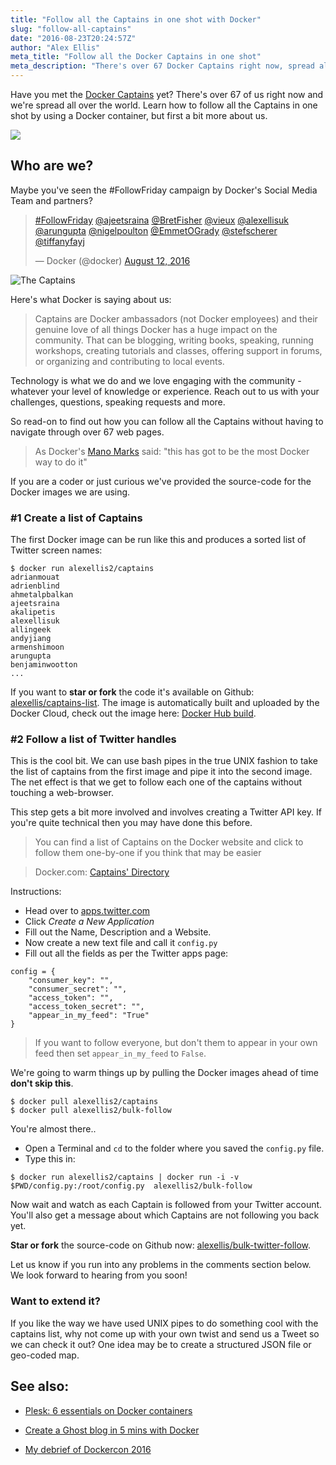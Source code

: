 ```yaml
---
title: "Follow all the Captains in one shot with Docker"
slug: "follow-all-captains"
date: "2016-08-23T20:24:57Z"
author: "Alex Ellis"
meta_title: "Follow all the Docker Captains in one shot"
meta_description: "There's over 67 Docker Captains right now, spread all over the world. Learn how to follow all the Captains in one shot with a Docker container."
---
```


Have you met the [Docker Captains](https://www.docker.com/community/docker-captains) yet? There's over 67 of us right now and we're spread all over the world. Learn how to follow all the Captains in one shot by using a Docker container, but first a bit more about us.

![](/content/images/2016/08/Cqi5xHpW8AEfZT2.jpg)

## Who are we?

Maybe you've seen the #FollowFriday campaign by Docker's Social Media Team and partners?

<blockquote class="twitter-tweet" data-lang="en"><p lang="und" dir="ltr"><a href="https://twitter.com/hashtag/FollowFriday?src=hash">#FollowFriday</a> <a href="https://twitter.com/ajeetsraina">@ajeetsraina</a> <a href="https://twitter.com/BretFisher">@BretFisher</a> <a href="https://twitter.com/vieux">@vieux</a> <a href="https://twitter.com/alexellisuk">@alexellisuk</a> <a href="https://twitter.com/arungupta">@arungupta</a> <a href="https://twitter.com/nigelpoulton">@nigelpoulton</a> <a href="https://twitter.com/EmmetOGrady">@EmmetOGrady</a> <a href="https://twitter.com/stefscherer">@stefscherer</a> <a href="https://twitter.com/tiffanyfayj">@tiffanyfayj</a></p>&mdash; Docker (@docker) <a href="https://twitter.com/docker/status/764145780223606785">August 12, 2016</a></blockquote> <script async src="//platform.twitter.com/widgets.js" charset="utf-8"></script>

![The Captains](https://www.docker.com/sites/default/files/docker_captian_image.png)

Here's what Docker is saying about us:

> Captains are Docker ambassadors (not Docker employees) and their genuine love of all things Docker has a huge impact on the community. That can be blogging, writing books, speaking, running workshops, creating tutorials and classes, offering support in forums, or organizing and contributing to local events. 

Technology is what we do and we love engaging with the community - whatever your level of knowledge or experience. Reach out to us with your challenges, questions, speaking requests and more.

So read-on to find out how you can follow all the Captains without having to navigate through over 67 web pages.

> As Docker's [Mano Marks](https://twitter.com/manomarks) said: "this has got to be the most Docker way to do it"

If you are a coder or just curious we've provided the source-code for the Docker images we are using.

### #1 Create a list of Captains

The first Docker image can be run like this and produces a sorted list of Twitter screen names:

```
$ docker run alexellis2/captains
adrianmouat
adrienblind
ahmetalpbalkan
ajeetsraina
akalipetis
alexellisuk
allingeek
andyjiang
armenshimoon
arungupta
benjaminwootton
...
```

If you want to **star or fork** the code it's available on Github: [alexellis/captains-list](https://github.com/alexellis/captains-list). The image is automatically built and uploaded by the Docker Cloud, check out the image here: [Docker Hub build](https://hub.docker.com/r/alexellis2/captains/).


### #2 Follow a list of Twitter handles

This is the cool bit. We can use bash pipes in the true UNIX fashion to take the list of captains from the first image and pipe it into the second image. The net effect is that we get to follow each one of the captains without touching a web-browser.

This step gets a bit more involved and involves creating a Twitter API key. If you're quite technical then you may have done this before.

> You can find a list of Captains on the Docker website and click to follow them one-by-one if you think that may be easier

> Docker.com: [Captains' Directory](https://www.docker.com/community/docker-captains)


Instructions:

* Head over to [apps.twitter.com](https://apps.twitter.com)
* Click *Create a New Application*
* Fill out the Name, Description and a Website.
* Now create a new text file and call it `config.py`
* Fill out all the fields as per the Twitter apps page:

```
config = {
    "consumer_key": "",
    "consumer_secret": "",
    "access_token": "",
    "access_token_secret": "",
    "appear_in_my_feed": "True"
}
```

> If you want to follow everyone, but don't them to appear in your own feed then set `appear_in_my_feed` to `False`.

We're going to warm things up by pulling the Docker images ahead of time **don't skip this**.

```
$ docker pull alexellis2/captains
$ docker pull alexellis2/bulk-follow
```

You're almost there..

* Open a Terminal and `cd` to the folder where you saved the `config.py` file. 
* Type this in:

```
$ docker run alexellis2/captains | docker run -i -v $PWD/config.py:/root/config.py  alexellis2/bulk-follow
```

Now wait and watch as each Captain is followed from your Twitter account. You'll also get a message about which Captains are not following you back yet.

**Star or fork** the source-code on Github now: [alexellis/bulk-twitter-follow](https://github.com/alexellis/bulk-twitter-follow).

Let us know if you run into any problems in the comments section below. We look forward to hearing from you soon!

### Want to extend it?

If you like the way we have used UNIX pipes to do something cool with the captains list, why not come up with your own twist and send us a Tweet so we can check it out? One idea may be to create a structured JSON file or geo-coded map.

## See also:
* [Plesk: 6 essentials on Docker containers](https://www.plesk.com/2016/09/18/docker-containers-explained/)

* [Create a Ghost blog in 5 mins with Docker](http://blog.alexellis.io/ghost-on-docker-5mins/)

* [My debrief of Dockercon 2016](http://blog.alexellis.io/dockercon-2016-speaker-notes/)